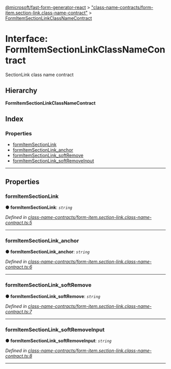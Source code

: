 [@microsoft/fast-form-generator-react](../README.md) > ["class-name-contracts/form-item.section-link.class-name-contract"](../modules/_class_name_contracts_form_item_section_link_class_name_contract_.md) > [FormItemSectionLinkClassNameContract](../interfaces/_class_name_contracts_form_item_section_link_class_name_contract_.formitemsectionlinkclassnamecontract.md)

# Interface: FormItemSectionLinkClassNameContract

SectionLink class name contract

## Hierarchy

**FormItemSectionLinkClassNameContract**

## Index

### Properties

* [formItemSectionLink](_class_name_contracts_form_item_section_link_class_name_contract_.formitemsectionlinkclassnamecontract.md#formitemsectionlink)
* [formItemSectionLink_anchor](_class_name_contracts_form_item_section_link_class_name_contract_.formitemsectionlinkclassnamecontract.md#formitemsectionlink_anchor)
* [formItemSectionLink_softRemove](_class_name_contracts_form_item_section_link_class_name_contract_.formitemsectionlinkclassnamecontract.md#formitemsectionlink_softremove)
* [formItemSectionLink_softRemoveInput](_class_name_contracts_form_item_section_link_class_name_contract_.formitemsectionlinkclassnamecontract.md#formitemsectionlink_softremoveinput)

---

## Properties

<a id="formitemsectionlink"></a>

###  formItemSectionLink

**● formItemSectionLink**: *`string`*

*Defined in [class-name-contracts/form-item.section-link.class-name-contract.ts:5](https://github.com/Microsoft/fast-dna/blob/164dd3ca/packages/fast-form-generator-react/src/class-name-contracts/form-item.section-link.class-name-contract.ts#L5)*

___
<a id="formitemsectionlink_anchor"></a>

###  formItemSectionLink_anchor

**● formItemSectionLink_anchor**: *`string`*

*Defined in [class-name-contracts/form-item.section-link.class-name-contract.ts:6](https://github.com/Microsoft/fast-dna/blob/164dd3ca/packages/fast-form-generator-react/src/class-name-contracts/form-item.section-link.class-name-contract.ts#L6)*

___
<a id="formitemsectionlink_softremove"></a>

###  formItemSectionLink_softRemove

**● formItemSectionLink_softRemove**: *`string`*

*Defined in [class-name-contracts/form-item.section-link.class-name-contract.ts:7](https://github.com/Microsoft/fast-dna/blob/164dd3ca/packages/fast-form-generator-react/src/class-name-contracts/form-item.section-link.class-name-contract.ts#L7)*

___
<a id="formitemsectionlink_softremoveinput"></a>

###  formItemSectionLink_softRemoveInput

**● formItemSectionLink_softRemoveInput**: *`string`*

*Defined in [class-name-contracts/form-item.section-link.class-name-contract.ts:8](https://github.com/Microsoft/fast-dna/blob/164dd3ca/packages/fast-form-generator-react/src/class-name-contracts/form-item.section-link.class-name-contract.ts#L8)*

___

